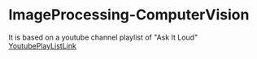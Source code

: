 # ImageProcessing-ComputerVision
It is based on a youtube channel playlist of "Ask It Loud"
[YoutubePlayListLink](https://youtube.com/playlist?list=PLaHodugB5x-Ddy_H951h0VHjOjfzZNCBh&si=CewfboIA-UNRf49S)
